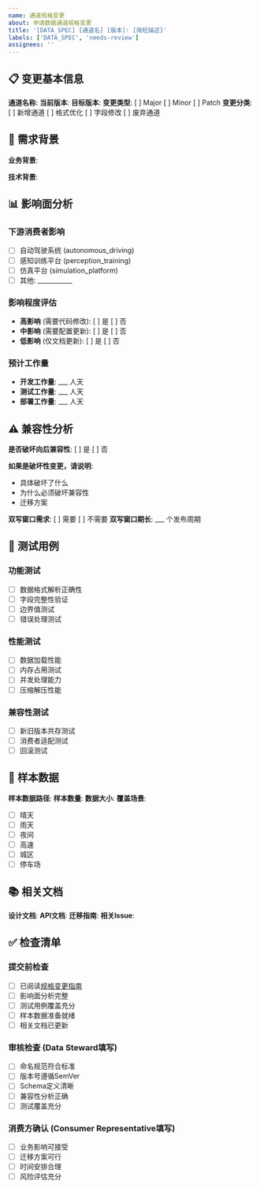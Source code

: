 ```yaml
---
name: 通道规格变更
about: 申请数据通道规格变更
title: '[DATA_SPEC] [通道名] [版本]: [简短描述]'
labels: ['DATA_SPEC', 'needs-review']
assignees: ''
---
```


## 📋 变更基本信息

**通道名称**: 
**当前版本**: 
**目标版本**: 
**变更类型**: [ ] Major [ ] Minor [ ] Patch
**变更分类**: [ ] 新增通道 [ ] 格式优化 [ ] 字段修改 [ ] 废弃通道

## 🎯 需求背景

**业务背景**:
<!-- 描述为什么需要这个变更，解决什么问题 -->

**技术背景**:
<!-- 描述技术层面的原因和考虑 -->

## 📊 影响面分析

### 下游消费者影响
<!-- 列出所有受影响的消费者系统 -->
- [ ] 自动驾驶系统 (autonomous_driving)
- [ ] 感知训练平台 (perception_training)  
- [ ] 仿真平台 (simulation_platform)
- [ ] 其他: ___________

### 影响程度评估
- **高影响** (需要代码修改): [ ] 是 [ ] 否
- **中影响** (需要配置更新): [ ] 是 [ ] 否  
- **低影响** (仅文档更新): [ ] 是 [ ] 否

### 预计工作量
- **开发工作量**: ___ 人天
- **测试工作量**: ___ 人天
- **部署工作量**: ___ 人天

## ⚠️ 兼容性分析

**是否破坏向后兼容性**: [ ] 是 [ ] 否

**如果是破坏性变更，请说明**:
- 具体破坏了什么
- 为什么必须破坏兼容性
- 迁移方案

**双写窗口需求**: [ ] 需要 [ ] 不需要
**双写窗口期长**: ___ 个发布周期

## 🧪 测试用例

### 功能测试
- [ ] 数据格式解析正确性
- [ ] 字段完整性验证
- [ ] 边界值测试
- [ ] 错误处理测试

### 性能测试  
- [ ] 数据加载性能
- [ ] 内存占用测试
- [ ] 并发处理能力
- [ ] 压缩解压性能

### 兼容性测试
- [ ] 新旧版本共存测试
- [ ] 消费者适配测试
- [ ] 回滚测试

## 📁 样本数据

**样本数据路径**: 
**样本数量**: 
**数据大小**: 
**覆盖场景**: 
- [ ] 晴天
- [ ] 雨天  
- [ ] 夜间
- [ ] 高速
- [ ] 城区
- [ ] 停车场

## 📚 相关文档

**设计文档**: 
**API文档**: 
**迁移指南**: 
**相关Issue**: 

## ✅ 检查清单

### 提交前检查
- [ ] 已阅读[规格变更指南](docs/CHANNEL_GOVERNANCE_GUIDE.md)
- [ ] 影响面分析完整
- [ ] 测试用例覆盖充分
- [ ] 样本数据准备就绪
- [ ] 相关文档已更新

### 审核检查 (Data Steward填写)
- [ ] 命名规范符合标准
- [ ] 版本号遵循SemVer
- [ ] Schema定义清晰
- [ ] 兼容性分析正确
- [ ] 测试覆盖充分

### 消费方确认 (Consumer Representative填写)
- [ ] 业务影响可接受
- [ ] 迁移方案可行
- [ ] 时间安排合理
- [ ] 风险评估充分 